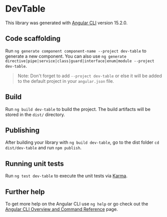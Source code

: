 # DevTable

This library was generated with [Angular CLI](https://github.com/angular/angular-cli) version 15.2.0.

## Code scaffolding

Run `ng generate component component-name --project dev-table` to generate a new component. You can also use `ng generate directive|pipe|service|class|guard|interface|enum|module --project dev-table`.
> Note: Don't forget to add `--project dev-table` or else it will be added to the default project in your `angular.json` file. 

## Build

Run `ng build dev-table` to build the project. The build artifacts will be stored in the `dist/` directory.

## Publishing

After building your library with `ng build dev-table`, go to the dist folder `cd dist/dev-table` and run `npm publish`.

## Running unit tests

Run `ng test dev-table` to execute the unit tests via [Karma](https://karma-runner.github.io).

## Further help

To get more help on the Angular CLI use `ng help` or go check out the [Angular CLI Overview and Command Reference](https://angular.io/cli) page.
